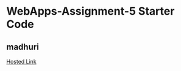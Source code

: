 # WebApps-Assignment-5 Starter Code
## madhuri
<a href="https://44-563-web-apps-s22.github.io/webapps-s22-assignment-5-Madhuri221998/"> Hosted Link</a>